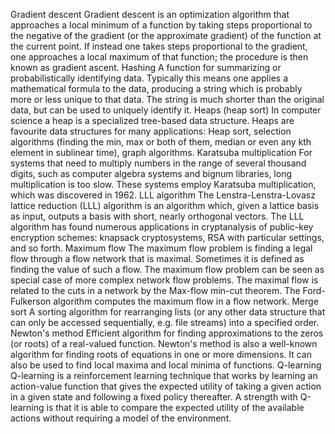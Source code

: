  Gradient descent
Gradient descent is an optimization algorithm that approaches a local minimum of a function by taking steps proportional to the negative of the gradient (or the approximate gradient) of the function at the current point. If instead one takes steps proportional to the gradient, one approaches a local maximum of that function; the procedure is then known as gradient ascent.
Hashing
A function for summarizing or probabilistically identifying data. Typically this means one applies a mathematical formula to the data, producing a string which is probably more or less unique to that data. The string is much shorter than the original data, but can be used to uniquely identify it.
Heaps (heap sort)
In computer science a heap is a specialized tree-based data structure. Heaps are favourite data structures for many applications: Heap sort, selection algorithms (finding the min, max or both of them, median or even any kth element in sublinear time), graph algorithms.
Karatsuba multiplication
For systems that need to multiply numbers in the range of several thousand digits, such as computer algebra systems and bignum libraries, long multiplication is too slow. These systems employ Karatsuba multiplication, which was discovered in 1962. 
 LLL algorithm
The Lenstra-Lenstra-Lovasz lattice reduction (LLL) algorithm is an algorithm which, given a lattice basis as input, outputs a basis with short, nearly orthogonal vectors. The LLL algorithm has found numerous applications in cryptanalysis of public-key encryption schemes: knapsack cryptosystems, RSA with particular settings, and so forth.
Maximum flow
The maximum flow problem is finding a legal flow through a flow network that is maximal. Sometimes it is defined as finding the value of such a flow. The maximum flow problem can be seen as special case of more complex network flow problems. The maximal flow is related to the cuts in a network by the Max-flow min-cut theorem. The Ford-Fulkerson algorithm computes the maximum flow in a flow network.
Merge sort
A sorting algorithm for rearranging lists (or any other data structure that can only be accessed sequentially, e.g. file streams) into a specified order.
Newton's method
Efficient algorithm for finding approximations to the zeros (or roots) of a real-valued function. Newton's method is also a well-known algorithm for finding roots of equations in one or more dimensions. It can also be used to find local maxima and local minima of functions.
Q-learning
Q-learning is a reinforcement learning technique that works by learning an action-value function that gives the expected utility of taking a given action in a given state and following a fixed policy thereafter. A strength with Q-learning is that it is able to compare the expected utility of the available actions without requiring a model of the environment. 

